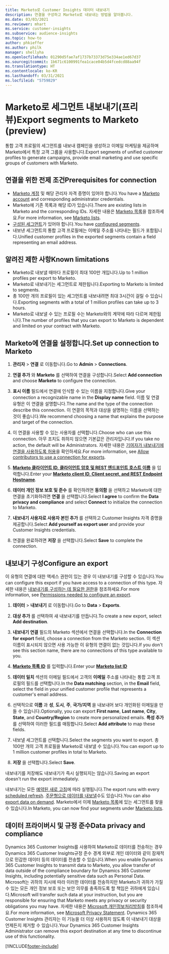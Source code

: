 ```yaml
---
title: Marketo로 Customer Insights 데이터 내보내기
description: 연결을 구성하고 Marketo로 내보내는 방법을 알아봅니다.
ms.date: 03/03/2021
ms.reviewer: mhart
ms.service: customer-insights
ms.subservice: audience-insights
ms.topic: how-to
author: phkieffer
ms.author: philk
manager: shellyha
ms.openlocfilehash: 01290d5fae7af1737b73373d75e334ae1ed67d37
ms.sourcegitcommit: 1b671c6100991fea1cace04b5d4fcedcd88aa94f
ms.translationtype: HT
ms.contentlocale: ko-KR
ms.lasthandoff: 03/31/2021
ms.locfileid: "5759829"
---
```

# <a name="export-segments-to-marketo-preview"></a><span data-ttu-id="422b5-103">Marketo로 세그먼트 내보내기(프리뷰)</span><span class="sxs-lookup"><span data-stu-id="422b5-103">Export segments to Marketo (preview)</span></span>

<span data-ttu-id="422b5-104">통합 고객 프로필의 세그먼트를 내보내 캠페인을 생성하고 이메일 마케팅을 제공하며 Marketo에서 특정 고객 그룹을 사용합니다.</span><span class="sxs-lookup"><span data-stu-id="422b5-104">Export segments of unified customer profiles to generate campaigns, provide email marketing and use specific groups of customers with Marketo.</span></span>

## <a name="prerequisites-for-connection"></a><span data-ttu-id="422b5-105">연결을 위한 전제 조건</span><span class="sxs-lookup"><span data-stu-id="422b5-105">Prerequisites for connection</span></span>

-   <span data-ttu-id="422b5-106">[Marketo 계정](https://login.marketo.com/) 및 해당 관리자 자격 증명이 있어야 합니다.</span><span class="sxs-lookup"><span data-stu-id="422b5-106">You have a [Marketo account](https://login.marketo.com/) and corresponding administrator credentials.</span></span>
-   <span data-ttu-id="422b5-107">Marketo에 기존 목록과 해당 ID가 있습니다.</span><span class="sxs-lookup"><span data-stu-id="422b5-107">There are existing lists in Marketo and the corresponding IDs.</span></span> <span data-ttu-id="422b5-108">자세한 내용은 [Marketo 목록](https://docs.marketo.com/display/public/DOCS/Understanding+Static+Lists)을 참조하세요.</span><span class="sxs-lookup"><span data-stu-id="422b5-108">For more information, see [Marketo lists](https://docs.marketo.com/display/public/DOCS/Understanding+Static+Lists).</span></span>
-   <span data-ttu-id="422b5-109">[구성된 세그먼트](segments.md)가 있어야 합니다.</span><span class="sxs-lookup"><span data-stu-id="422b5-109">You have [configured segments](segments.md).</span></span>
-   <span data-ttu-id="422b5-110">내보낸 세그먼트의 통합 고객 프로필에는 이메일 주소를 나타내는 필드가 포함됩니다.</span><span class="sxs-lookup"><span data-stu-id="422b5-110">Unified customer profiles in the exported segments contain a field representing an email address.</span></span>

## <a name="known-limitations"></a><span data-ttu-id="422b5-111">알려진 제한 사항</span><span class="sxs-lookup"><span data-stu-id="422b5-111">Known limitations</span></span>

- <span data-ttu-id="422b5-112">Marketo로 내보낼 때마다 프로필이 최대 100만 개입니다.</span><span class="sxs-lookup"><span data-stu-id="422b5-112">Up to 1 million profiles per export to Marketo.</span></span>
- <span data-ttu-id="422b5-113">Marketo로 내보내기는 세그먼트로 제한됩니다.</span><span class="sxs-lookup"><span data-stu-id="422b5-113">Exporting to Marketo is limited to segments.</span></span>
- <span data-ttu-id="422b5-114">총 100만 개의 프로필이 있는 세그먼트를 내보내려면 최대 3시간이 걸릴 수 있습니다.</span><span class="sxs-lookup"><span data-stu-id="422b5-114">Exporting segments with a total of 1 million profiles can take up to 3 hours.</span></span> 
- <span data-ttu-id="422b5-115">Marketo로 내보낼 수 있는 프로필 수는 Marketo와의 계약에 따라 다르며 제한됩니다.</span><span class="sxs-lookup"><span data-stu-id="422b5-115">The number of profiles that you can export to Marketo is dependent and limited on your contract with Marketo.</span></span>

## <a name="set-up-connection-to-marketo"></a><span data-ttu-id="422b5-116">Marketo에 연결을 설정합니다.</span><span class="sxs-lookup"><span data-stu-id="422b5-116">Set up connection to Marketo</span></span>

1. <span data-ttu-id="422b5-117">**관리자** > **연결** 로 이동합니다.</span><span class="sxs-lookup"><span data-stu-id="422b5-117">Go to **Admin** > **Connections**.</span></span>

1. <span data-ttu-id="422b5-118">**연결 추가** 와 **Marketo** 를 선택하여 연결을 구성합니다.</span><span class="sxs-lookup"><span data-stu-id="422b5-118">Select **Add connection** and choose **Marketo** to configure the connection.</span></span>

1. <span data-ttu-id="422b5-119">**표시 이름** 필드에서 연결에 인식할 수 있는 이름을 지정합니다.</span><span class="sxs-lookup"><span data-stu-id="422b5-119">Give your connection a recognizable name in the **Display name** field.</span></span> <span data-ttu-id="422b5-120">이름 및 연결 유형은 이 연결을 설명합니다.</span><span class="sxs-lookup"><span data-stu-id="422b5-120">The name and the type of the connection describe this connection.</span></span> <span data-ttu-id="422b5-121">이 연결의 목적과 대상을 설명하는 이름을 선택하는 것이 좋습니다.</span><span class="sxs-lookup"><span data-stu-id="422b5-121">We recommend choosing a name that explains the purpose and target of the connection.</span></span>

1. <span data-ttu-id="422b5-122">이 연결을 사용할 수 있는 사용자를 선택합니다.</span><span class="sxs-lookup"><span data-stu-id="422b5-122">Choose who can use this connection.</span></span> <span data-ttu-id="422b5-123">아무 조치도 취하지 않으면 기본값은 관리자입니다.</span><span class="sxs-lookup"><span data-stu-id="422b5-123">If you take no action, the default will be Administrators.</span></span> <span data-ttu-id="422b5-124">자세한 내용은 [기여자가 내보내기에 연결을 사용하도록 허용](connections.md#allow-contributors-to-use-a-connection-for-exports)을 확인하세요.</span><span class="sxs-lookup"><span data-stu-id="422b5-124">For more information, see [Allow contributors to use a connection for exports](connections.md#allow-contributors-to-use-a-connection-for-exports).</span></span>

1. <span data-ttu-id="422b5-125">**[Marketo 클라이언트 ID, 클라이언트 암호 및 REST 엔드포인트 호스트 이름](https://developers.marketo.com/rest-api/authentication/)** 을 입력합니다.</span><span class="sxs-lookup"><span data-stu-id="422b5-125">Enter your **[Marketo client ID, Client secret, and REST Endpoint Hostname](https://developers.marketo.com/rest-api/authentication/)**.</span></span>

1. <span data-ttu-id="422b5-126">**데이터 개인 정보 보호 및 준수** 를 확인하려면 **동의함** 을 선택하고 Marketo에 대한 연결을 초기화하려면 **연결** 을 선택합니다.</span><span class="sxs-lookup"><span data-stu-id="422b5-126">Select **I agree** to confirm the **Data privacy and compliance** and select **Connect** to initialize the connection to Marketo.</span></span>

1. <span data-ttu-id="422b5-127">**내보내기 사용자로 사용자 본인 추가** 를 선택하고 Customer Insights 자격 증명을 제공합니다.</span><span class="sxs-lookup"><span data-stu-id="422b5-127">Select **Add yourself as export user** and provide your Customer Insights credentials.</span></span>

1. <span data-ttu-id="422b5-128">연결을 완료하려면 **저장** 을 선택합니다.</span><span class="sxs-lookup"><span data-stu-id="422b5-128">Select **Save** to complete the connection.</span></span>

## <a name="configure-an-export"></a><span data-ttu-id="422b5-129">내보내기 구성</span><span class="sxs-lookup"><span data-stu-id="422b5-129">Configure an export</span></span>

<span data-ttu-id="422b5-130">이 유형의 연결에 대한 액세스 권한이 있는 경우 이 내보내기를 구성할 수 있습니다.</span><span class="sxs-lookup"><span data-stu-id="422b5-130">You can configure this export if you have access to a connection of this type.</span></span> <span data-ttu-id="422b5-131">자세한 내용은 [내보내기를 구성하는 데 필요한 권한](export-destinations.md#set-up-a-new-export)을 참조하세요.</span><span class="sxs-lookup"><span data-stu-id="422b5-131">For more information, see [Permissions needed to configure an export](export-destinations.md#set-up-a-new-export).</span></span>

1. <span data-ttu-id="422b5-132">**데이터** > **내보내기** 로 이동합니다.</span><span class="sxs-lookup"><span data-stu-id="422b5-132">Go to **Data** > **Exports**.</span></span>

1. <span data-ttu-id="422b5-133">**대상 추가** 를 선택하여 새 내보내기를 만듭니다.</span><span class="sxs-lookup"><span data-stu-id="422b5-133">To create a new export, select **Add destination**.</span></span>

1. <span data-ttu-id="422b5-134">**내보내기 연결** 필드의 Marketo 섹션에서 연결을 선택합니다.</span><span class="sxs-lookup"><span data-stu-id="422b5-134">In the **Connection for export** field, choose a connection from the Marketo section.</span></span> <span data-ttu-id="422b5-135">이 섹션 이름이 표시되지 않으면 사용 가능한 이 유형의 연결이 없는 것입니다.</span><span class="sxs-lookup"><span data-stu-id="422b5-135">If you don't see this section name, there are no connections of this type available to you.</span></span>

1. <span data-ttu-id="422b5-136">**[Marketo 목록 ID](https://docs.marketo.com/display/public/DOCS/Understanding+Static+Lists)** 를 입력합니다.</span><span class="sxs-lookup"><span data-stu-id="422b5-136">Enter your **[Marketo list ID](https://docs.marketo.com/display/public/DOCS/Understanding+Static+Lists)**</span></span> 

1. <span data-ttu-id="422b5-137">**데이터 일치** 섹션의 이메일 필드에서 고객의 **이메일** 주소를 나타내는 통합 고객 프로필의 필드를 선택합니다.</span><span class="sxs-lookup"><span data-stu-id="422b5-137">In the **Data matching** section, in the **Email** field, select the field in your unified customer profile that represents a customer's email address.</span></span> 

1. <span data-ttu-id="422b5-138">선택적으로 **이름** 과 **성**, **도시**, **주**, **국가/지역** 을 내보내어 보다 개인화된 이메일을 만들 수 있습니다.</span><span class="sxs-lookup"><span data-stu-id="422b5-138">Optionally, you can export **First name**, **Last name**, **City**, **State**, and **Country/Region**  to create more personalized emails.</span></span> <span data-ttu-id="422b5-139">**특성 추가** 를 선택하여 이러한 필드를 매핑합니다.</span><span class="sxs-lookup"><span data-stu-id="422b5-139">Select **Add attribute** to map these fields.</span></span>

1. <span data-ttu-id="422b5-140">내보낼 세그먼트를 선택합니다.</span><span class="sxs-lookup"><span data-stu-id="422b5-140">Select the segments you want to export.</span></span> <span data-ttu-id="422b5-141">총 100만 개의 고객 프로필을 Marketo로 내보낼 수 있습니다.</span><span class="sxs-lookup"><span data-stu-id="422b5-141">You can export up to 1 million customer profiles in total to Marketo.</span></span>

1. <span data-ttu-id="422b5-142">**저장** 을 선택합니다.</span><span class="sxs-lookup"><span data-stu-id="422b5-142">Select **Save**.</span></span>

<span data-ttu-id="422b5-143">내보내기를 저장해도 내보내기가 즉시 실행되지는 않습니다.</span><span class="sxs-lookup"><span data-stu-id="422b5-143">Saving an export doesn't run the export immediately.</span></span>

<span data-ttu-id="422b5-144">내보내기는 모든 [예약된 새로 고침](system.md#schedule-tab)에 따라 실행됩니다.</span><span class="sxs-lookup"><span data-stu-id="422b5-144">The export runs with every [scheduled refresh](system.md#schedule-tab).</span></span> <span data-ttu-id="422b5-145">[주문형으로 데이터를 내보낼](export-destinations.md#run-exports-on-demand)수도 있습니다.</span><span class="sxs-lookup"><span data-stu-id="422b5-145">You can also [export data on demand](export-destinations.md#run-exports-on-demand).</span></span> <span data-ttu-id="422b5-146">Marketo에서 이제 [Marketo 목록](ttps://docs.marketo.com/display/public/DOCS/Understanding+Static+Lists)에 있는 세그먼트를 찾을 수 있습니다.</span><span class="sxs-lookup"><span data-stu-id="422b5-146">In Marketo, you can now find your segments under [Marketo lists](ttps://docs.marketo.com/display/public/DOCS/Understanding+Static+Lists).</span></span>


## <a name="data-privacy-and-compliance"></a><span data-ttu-id="422b5-147">데이터 프라이버시 및 규정 준수</span><span class="sxs-lookup"><span data-stu-id="422b5-147">Data privacy and compliance</span></span>

<span data-ttu-id="422b5-148">Dynamics 365 Customer Insights를 사용하여 Marketo로 데이터를 전송하는 경우 Dynamics 365 Customer Insights규정 준수 경계 외부로 개인 데이터와 같이 잠재적으로 민감한 데이터 등의 데이터를 전송할 수 있습니다.</span><span class="sxs-lookup"><span data-stu-id="422b5-148">When you enable Dynamics 365 Customer Insights to transmit data to Marketo, you allow transfer of data outside of the compliance boundary for Dynamics 365 Customer Insights, including potentially sensitive data such as Personal Data.</span></span> <span data-ttu-id="422b5-149">Microsoft는 귀하의 지시에 따라 이러한 데이터를 전송하지만 Marketo가 귀하가 가질 수 있는 모든 개인 정보 보호 또는 보안 의무를 충족하도록 할 책임은 귀하에게 있습니다.</span><span class="sxs-lookup"><span data-stu-id="422b5-149">Microsoft will transfer such data at your instruction, but you are responsible for ensuring that Marketo meets any privacy or security obligations you may have.</span></span> <span data-ttu-id="422b5-150">자세한 내용은 [Microsoft 개인정보처리방침](https://go.microsoft.com/fwlink/?linkid=396732)를 참조하세요.</span><span class="sxs-lookup"><span data-stu-id="422b5-150">For more information, see [Microsoft Privacy Statement](https://go.microsoft.com/fwlink/?linkid=396732).</span></span>
<span data-ttu-id="422b5-151">Dynamics 365 Customer Insights 관리자는 이 기능을 더 이상 사용하지 않도록 이 내보내기 대상을 언제든지 제거할 수 있습니다.</span><span class="sxs-lookup"><span data-stu-id="422b5-151">Your Dynamics 365 Customer Insights Administrator can remove this export destination at any time to discontinue use of this functionality.</span></span>


[!INCLUDE[footer-include](../includes/footer-banner.md)]